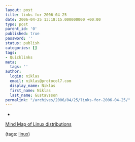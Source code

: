 ```yaml
---
layout: post
title: links for 2006-04-25
date: 2006-04-25 13:18:15.000000000 +00:00
type: post
parent_id: '0'
published: true
password: ''
status: publish
categories: []
tags:
- Quicklinks
meta:
  tags: ''
author:
  login: niklas
  email: niklas@protocol7.com
  display_name: Niklas
  first_name: Niklas
  last_name: Gustavsson
permalink: "/archives/2006/04/25/links-for-2006-04-25/"
---
```

- 
[Mind Map of Linux distributions](http://linuxhelp.blogspot.com/2006/04/mind-map-of-linux-distributions.html)

(tags: [linux](http://del.icio.us/protocol7/linux))
